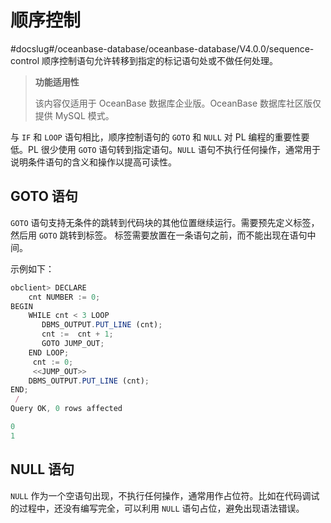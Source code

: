 顺序控制 
=========================
#docslug#/oceanbase-database/oceanbase-database/V4.0.0/sequence-control
顺序控制语句允许转移到指定的标记语句处或不做任何处理。

>**功能适用性**
>
>该内容仅适用于 OceanBase 数据库企业版。OceanBase 数据库社区版仅提供 MySQL 模式。

与 `IF` 和 `LOOP` 语句相比，顺序控制语句的 `GOTO` 和 `NULL` 对 PL 编程的重要性要低。PL 很少使用 `GOTO` 语句转到指定语句。`NULL` 语句不执行任何操作，通常用于说明条件语句的含义和操作以提高可读性。

GOTO 语句 
----------------------------

`GOTO` 语句支持无条件的跳转到代码块的其他位置继续运行。需要预先定义标签，然后用 `GOTO` 跳转到标签。 标签需要放置在一条语句之前，而不能出现在语句中间。

示例如下：

```javascript
obclient> DECLARE
    cnt NUMBER := 0;
BEGIN
    WHILE cnt < 3 LOOP
       DBMS_OUTPUT.PUT_LINE (cnt);
       cnt :=  cnt + 1;
       GOTO JUMP_OUT;
    END LOOP;
     cnt := 0;
     <<JUMP_OUT>>
    DBMS_OUTPUT.PUT_LINE (cnt);
END;
 /
Query OK, 0 rows affected 

0
1
```



NULL 语句 
----------------------------

`NULL` 作为一个空语句出现，不执行任何操作，通常用作占位符。比如在代码调试的过程中，还没有编写完全，可以利用 `NULL` 语句占位，避免出现语法错误。
